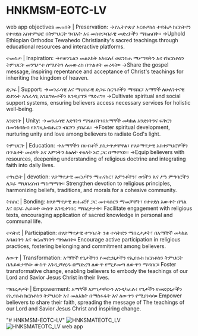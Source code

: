# HNKMSM-EOTC-LV

web app objectives
መጠበቅ | Preservation: ->የኢትዮጵያ ኦርቶዶክስ ተዋሕዶ ክርስትናን የተቀደሰ አስተምህሮ በትምህርት ግብአት እና መስተጋብራዊ መድረኮችን ማስጠበቅ። ->Uphold Ethiopian Orthodox Tewahedo Christianity's sacred teachings through educational resources and interactive platforms.

ተመስጦ | Inspiration: ->የወንጌልን መልእክት አካፍሉ፤ ወደንስሐ ማሥገባትን እና የክርስቶስን ትምህርት መንግሥተ ሰማያትን ለመውረስ በጥልቀት መረዳት። ->Share the gospel message, inspiring repentance and acceptance of Christ's teachings for inheriting the kingdom of heaven.

ድጋፍ | Support: ->መንፈሳዊ እና ማህበራዊ ድጋፍ ስርዓቶችን ማዳበር፣ አማኞች ለሁለንተናዊ ደህንነት አስፈላጊ አገልግሎቶችን እንዲያገኙ ማድረግ። ->Cultivate spiritual and social support systems, ensuring believers access necessary services for holistic well-being.

አንድነት | Unity: ->መንፈሳዊ እድገትን ማጎልበት፣በአማኞች መካከል አንድነትንና ፍቅርን በመንከባከብ የእግዚአብሔርን ብርሃን ያበራል። ->Foster spiritual development, nurturing unity and love among believers to radiate God's light.

ትምህርት | Education: ->አማኞችን በሀብቶች ያስታጥቃቸዋል፣ የሃይማኖታዊ አስተምህሮዎችን በጥልቀት መረዳት እና እምነትን ከዕለት ተዕለት ኑሮ ጋር በማዋሃድ። ->Equip believers with resources, deepening understanding of religious doctrine and integrating faith into daily lives.

ተገዢነት | devotion: ሃይማኖታዊ መርሆችን ማጠናከር፣ እምነቶችን፣ ወጎችን እና ሥነ ምግባሮችን ለጋራ ማህበረሰብ ማስማማት። Strengthen devotion to religious principles, harmonizing beliefs, traditions, and morals for a cohesive community.

ትስስር | Bonding: ከሃይማኖታዊ ጽሑፎች ጋር መተሳሰርን ማመቻቸት፣ የተቀደሰ እውቀት በግል እና በጋራ ሕይወት ውስጥ እንዲተገበር ማበረታታት። Facilitate engagement with religious texts, encouraging application of sacred knowledge in personal and communal life.

ተሳትፎ | Participation: በሃይማኖታዊ ተግባራት ንቁ ተሳትፎን ማበረታታት፣ በአማኞች መካከል አባልነትን እና ቁርጠኝነትን ማጎልበት። Encourage active participation in religious practices, fostering belonging and commitment among believers.

ለውጥ | Transformation: አማኞች የጌታችንን የመድኃኒታችን የኢየሱስ ክርስቶስን ትምህርት በሕይወታቸው ውስጥ እንዲያካሂዱ በማድረግ ለውጥ የሚያመጣ ለውጥን ማዳበር። Foster transformative change, enabling believers to embody the teachings of our Lord and Savior Jesus Christ in their lives.

ማበረታታት | Empowerment: አማኞች እምነታቸውን እንዲካፈሉ፣ የጌታችን የመድኃኒታችን የኢየሱስ ክርስቶስን ትምህርት አና መልእክት በማስፋፋት እና ለውጥን የሚያነሳሳ። Empower believers to share their faith, spreading the message of The teachings of our Lord and Savior Jesus Christ and inspiring change.


"# HNKMSM-EOTC-LV" 
![HNKSMATEOTC_LV](https://github.com/user-attachments/assets/37cfdebd-a414-47e5-abc3-822799e911ad)
![HNKSMATEOTC_LV web app ]((https://hnkmsm-eotc-lv-production.up.railway.app/))
